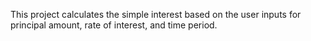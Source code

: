 This project calculates the simple interest based on the user inputs for principal amount, rate of interest, and time period.
